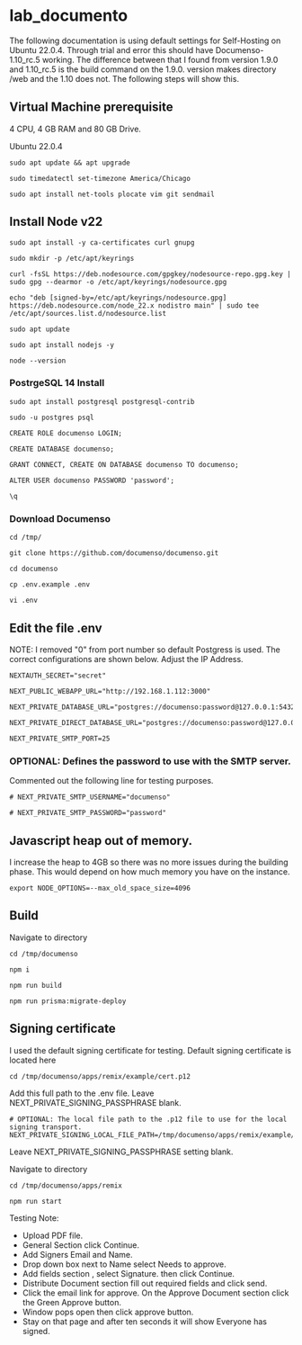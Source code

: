 # lab_documento

The following documentation is using default settings for Self-Hosting on Ubuntu 22.0.4. Through trial and error this should  have Documenso-1.10_rc.5 working.  The difference between that I found from version 1.9.0 and 1.10_rc.5 is the build command  on the 1.9.0. version  makes directory  /web and the 1.10 does not. The following steps will show this.

## Virtual Machine prerequisite

4 CPU, 4 GB RAM and 80 GB Drive.

Ubuntu 22.0.4
```
sudo apt update && apt upgrade
```
```
sudo timedatectl set-timezone America/Chicago
```
```
sudo apt install net-tools plocate vim git sendmail
```

## Install Node v22
```
sudo apt install -y ca-certificates curl gnupg
```
```
sudo mkdir -p /etc/apt/keyrings
```
```
curl -fsSL https://deb.nodesource.com/gpgkey/nodesource-repo.gpg.key | sudo gpg --dearmor -o /etc/apt/keyrings/nodesource.gpg
```
```
echo "deb [signed-by=/etc/apt/keyrings/nodesource.gpg] https://deb.nodesource.com/node_22.x nodistro main" | sudo tee /etc/apt/sources.list.d/nodesource.list
```
```
sudo apt update
```
```
sudo apt install nodejs -y
```
```
node --version
```

### PostrgeSQL 14 Install
```
sudo apt install postgresql postgresql-contrib
```
```
sudo -u postgres psql
```
```
CREATE ROLE documenso LOGIN;
```
```
CREATE DATABASE documenso;
```
```
GRANT CONNECT, CREATE ON DATABASE documenso TO documenso;
```
```
ALTER USER documenso PASSWORD 'password';
```
```
\q
```
### Download Documenso 

```
cd /tmp/
```
```
git clone https://github.com/documenso/documenso.git
```
```
cd documenso
```
```
cp .env.example .env
```
```
vi .env
```
## Edit the file .env 

NOTE: I removed "0" from port number so default Postgress is used. The correct configurations are shown below. Adjust the IP Address.

```
NEXTAUTH_SECRET="secret"

NEXT_PUBLIC_WEBAPP_URL="http://192.168.1.112:3000"

NEXT_PRIVATE_DATABASE_URL="postgres://documenso:password@127.0.0.1:5432/documenso"

NEXT_PRIVATE_DIRECT_DATABASE_URL="postgres://documenso:password@127.0.0.1:5432/documenso"

NEXT_PRIVATE_SMTP_PORT=25
```
### OPTIONAL: Defines the password to use with the SMTP server.

Commented out the following line for testing purposes.
```
# NEXT_PRIVATE_SMTP_USERNAME="documenso"
```

```
# NEXT_PRIVATE_SMTP_PASSWORD="password"
```
## Javascript heap out of memory.

I increase the heap to 4GB so there was no more issues during the building phase. This would depend on how much memory you have on the instance. 

```
export NODE_OPTIONS=--max_old_space_size=4096
```

## Build
Navigate to directory
```
cd /tmp/documenso
```
```
npm i
```
```
npm run build
```
```
npm run prisma:migrate-deploy
```
## Signing certificate 

I used the default signing certificate for testing. 
Default signing certificate is located here

```
cd /tmp/documenso/apps/remix/example/cert.p12
```
Add this full path to the .env file. Leave NEXT_PRIVATE_SIGNING_PASSPHRASE blank.

```
# OPTIONAL: The local file path to the .p12 file to use for the local signing transport.
NEXT_PRIVATE_SIGNING_LOCAL_FILE_PATH=/tmp/documenso/apps/remix/example/cert.p12
```
Leave NEXT_PRIVATE_SIGNING_PASSPHRASE setting blank.

Navigate to directory
```
cd /tmp/documenso/apps/remix
```
```
npm run start
```

Testing Note:
 
* Upload PDF file.
* General Section click Continue.
* Add Signers Email and Name.
* Drop down box  next to Name select Needs  to approve.
* Add fields section , select Signature. then click Continue.
* Distribute Document section  fill out required fields and click send.
* Click the email link for approve. On the Approve Document section click the Green Approve button.
* Window pops open then click approve button.
* Stay on that page and after ten seconds it will show Everyone has signed.
